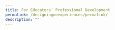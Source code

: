```yaml
---
title: For Educators' Professional Development
permalink: /designingneexperiences/permalink/
description: ""
---
```

